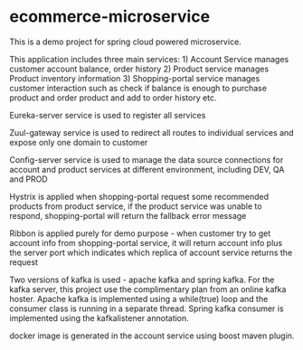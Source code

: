 # ecommerce-microservice

This is a demo project for spring cloud powered microservice.

This application includes three main services: 1) Account Service manages customer account balance, order history 2) Product service manages Product inventory information 3) Shopping-portal service manages customer interaction such as check if balance is enough to purchase product and order product and add to order history etc.

Eureka-server service is used to register all services

Zuul-gateway service is used to redirect all routes to individual services and expose only one domain to customer

Config-server service is used to manage the data source connections for account and product services at different environment, including DEV, QA and PROD

Hystrix is applied when shopping-portal request some recommended products from product service, if the product service was unable to respond, shopping-portal will return the fallback error message

Ribbon is applied purely for demo purpose - when customer try to get account info from shopping-portal service, it will return account info plus the server port which indicates which replica of account service returns the request

Two versions of kafka is used - apache kafka and spring kafka. For the kafka server, this project use the complimentary plan from an online kafka hoster. Apache kafka is implemented using a while(true) loop and the consumer class is running in a separate thread. Spring kafka consumer is implemented using the kafkalistener annotation.

docker image is generated in the account service using boost maven plugin.
